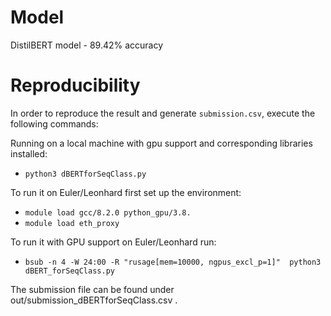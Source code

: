 # Model
DistilBERT model - 89.42% accuracy

# Reproducibility
In order to reproduce the result and generate `submission.csv`, execute the following commands:

Running on a local machine with gpu support and corresponding libraries installed:
* `python3 dBERTforSeqClass.py`

To run it on Euler/Leonhard first set up the environment:
* `module load gcc/8.2.0 python_gpu/3.8.`
* `module load eth_proxy`

To run it with GPU support on Euler/Leonhard run:
* `bsub -n 4 -W 24:00 -R "rusage[mem=10000, ngpus_excl_p=1]"  python3 dBERT_forSeqClass.py`

The submission file can be found under out/submission_dBERTforSeqClass.csv .
